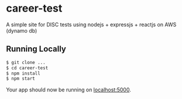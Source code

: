# career-test 

A simple site for DISC tests using nodejs + expressjs + reactjs on AWS (dynamo db)

## Running Locally

```sh
$ git clone ...
$ cd career-test
$ npm install
$ npm start
```
Your app should now be running on [localhost:5000](http://localhost:5000/).